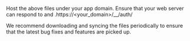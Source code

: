 Host the above files under your app domain. Ensure that your web server can respond to and .https://<your_domain>/__/auth/<filename>

We recommend downloading and syncing the files periodically to ensure that the latest bug fixes and features are picked up.
